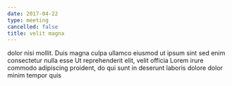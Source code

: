 ```yaml
---
date: 2017-04-22
type: meeting
cancelled: false
title: velit magna
---
```

dolor nisi mollit. Duis magna culpa ullamco eiusmod ut ipsum sint sed enim consectetur nulla esse Ut reprehenderit elit, velit officia Lorem irure commodo adipiscing proident, do qui sunt in deserunt laboris dolore dolor minim tempor quis